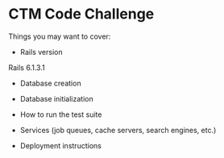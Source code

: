 # CTM Code Challenge

Things you may want to cover:

* Rails version

Rails 6.1.3.1

* Database creation

* Database initialization

* How to run the test suite

* Services (job queues, cache servers, search engines, etc.)

* Deployment instructions